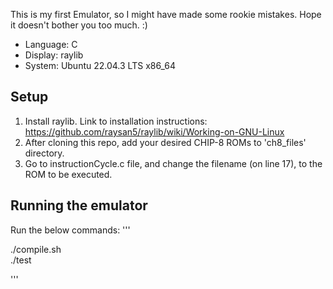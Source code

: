 This is my first Emulator, so I might have made some rookie mistakes. Hope it doesn't bother you too much. :)

- Language: C
- Display: raylib
- System: Ubuntu 22.04.3 LTS x86_64

## Setup
1. Install raylib. Link to installation instructions: https://github.com/raysan5/raylib/wiki/Working-on-GNU-Linux 
2. After cloning this repo, add your desired CHIP-8 ROMs to 'ch8_files' directory.
3. Go to instructionCycle.c file, and change the filename (on line 17), to the ROM to be executed.

## Running the emulator
Run the below commands:
'''

./compile.sh  
./test

'''
